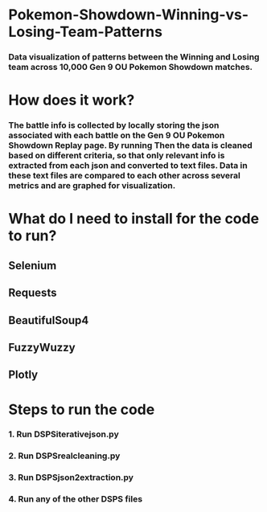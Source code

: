 # Pokemon-Showdown-Winning-vs-Losing-Team-Patterns
### Data visualization of patterns between the Winning and Losing team across 10,000 Gen 9 OU Pokemon Showdown matches.
# How does it work?
### The battle info is collected by locally storing the json associated with each battle on the Gen 9 OU Pokemon Showdown Replay page. By running  Then the data is cleaned based on different criteria, so that only relevant info is extracted from each json and converted to text files. Data in these text files are compared to each other across several metrics and are graphed for visualization.
# What do I need to install for the code to run?
## Selenium
## Requests
## BeautifulSoup4
## FuzzyWuzzy
## Plotly
# Steps to run the code
### 1. Run DSPSiterativejson.py
### 2. Run DSPSrealcleaning.py
### 3. Run DSPSjson2extraction.py
### 4. Run any of the other DSPS files
